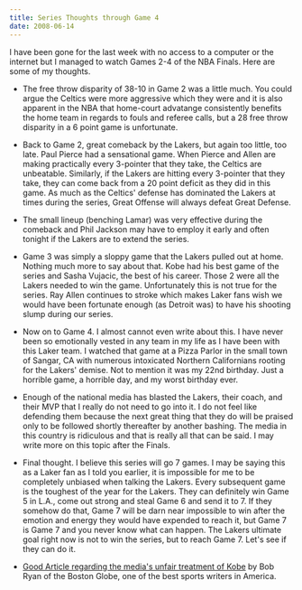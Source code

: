 ```yaml
---
title: Series Thoughts through Game 4
date: 2008-06-14
---
```


I have been gone for the last week with no access to a computer or the internet but I managed to watch Games 2-4 of the NBA Finals. Here are some of my thoughts.

* The free throw disparity of 38-10 in Game 2 was a little much. You could argue the Celtics were more aggressive which they were and it is also apparent in the NBA that home-court advatange consistently benefits the home team in regards to fouls and referee calls, but a 28 free throw disparity in a 6 point game is unfortunate.

* Back to Game 2, great comeback by the Lakers, but again too little, too late. Paul Pierce had a sensational game. When Pierce and Allen are making practically every 3-pointer that they take, the Celtics are unbeatable. Similarly, if the Lakers are hitting every 3-pointer that they take, they can come back from a 20 point deficit as they did in this game. As much as the Celtics' defense has dominated the Lakers at times during the series, Great Offense will always defeat Great Defense.

* The small lineup (benching Lamar) was very effective during the comeback and Phil Jackson may have to employ it early and often tonight if the Lakers are to extend the series.

* Game 3 was simply a sloppy game that the Lakers pulled out at home. Nothing much more to say about that. Kobe had his best game of the series and Sasha Vujacic, the best of his career. Those 2 were all the Lakers needed to win the game. Unfortunately this is not true for the series. Ray Allen continues to stroke which makes Laker fans wish we would have been fortunate enough (as Detroit was) to have his shooting slump during our series.

* Now on to Game 4. I almost cannot even write about this. I have never been so emotionally vested in any team in my life as I have been with this Laker team. I watched that game at a Pizza Parlor in the small town of Sangar, CA with numerous intoxicated Northern Californians rooting for the Lakers' demise. Not to mention it was my 22nd birthday. Just a horrible game, a horrible day, and my worst birthday ever.

* Enough of the national media has blasted the Lakers, their coach, and their MVP that I really do not need to go into it. I do not feel like defending them because the next great thing that they do will be praised only to be followed shortly thereafter by another bashing. The media in this country is ridiculous and that is really all that can be said. I may write more on this topic after the Finals.

* Final thought. I believe this series will go 7 games. I may be saying this as a Laker fan as I told you earlier, it is impossible for me to be completely unbiased when talking the Lakers. Every subsequent game is the toughest of the year for the Lakers. They can definitely win Game 5 in L.A., come out strong and steal Game 6 and send it to 7. If they somehow do that, Game 7 will be darn near impossible to win after the emotion and energy they would have expended to reach it, but Game 7 is Game 7 and you never know what can happen. The Lakers ultimate goal right now is not to win the series, but to reach Game 7. Let's see if they can do it.

* [Good Article regarding the media's unfair treatment of Kobe](http://archive.boston.com/sports/basketball/celtics/articles/2008/06/15/with_burden_on_kobe_should_he_have_a_beef/?page=full) by Bob Ryan of the Boston Globe, one of the best sports writers in America.